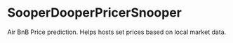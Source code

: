 # SooperDooperPricerSnooper
Air BnB Price prediction. Helps hosts set prices based on local market data.

